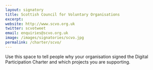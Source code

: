 ```yaml
---
layout: signatory
title: Scottish Council for Voluntary Organisations
excerpt: 
website: http://www.scvo.org.uk
twitter: scvotweet
email: enquiries@scvo.org.uk
image: /images/signatories/scvo.jpg
permalink: /charter/scvo/
---
```


Use this space to tell people why your organisation signed the Digital Participation Charter and which projects you are supporting.